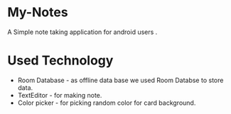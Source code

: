 # My-Notes
A Simple note taking application for android users .
# Used Technology
 - Room Database - as offline data base we used Room Databse to store data.
 - TextEditor - for making note.
 - Color picker - for picking random color for card background.
 
